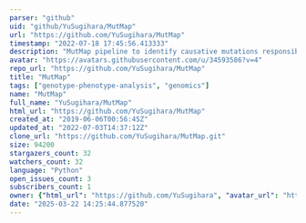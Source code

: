 ```yaml
---
parser: "github"
uid: "github/YuSugihara/MutMap"
url: "https://github.com/YuSugihara/MutMap"
timestamp: "2022-07-18 17:45:56.413333"
description: "MutMap pipeline to identify causative mutations responsible for a phenotype"
avatar: "https://avatars.githubusercontent.com/u/34593586?v=4"
repo_url: "https://github.com/YuSugihara/MutMap"
title: "MutMap"
tags: ["genotype-phenotype-analysis", "genomics"]
name: "MutMap"
full_name: "YuSugihara/MutMap"
html_url: "https://github.com/YuSugihara/MutMap"
created_at: "2019-06-06T00:56:45Z"
updated_at: "2022-07-03T14:37:12Z"
clone_url: "https://github.com/YuSugihara/MutMap.git"
size: 94200
stargazers_count: 32
watchers_count: 32
language: "Python"
open_issues_count: 3
subscribers_count: 1
owner: {"html_url": "https://github.com/YuSugihara", "avatar_url": "https://avatars.githubusercontent.com/u/34593586?v=4", "login": "YuSugihara", "type": "User"}
date: "2025-03-22 14:25:44.877520"
---
```

